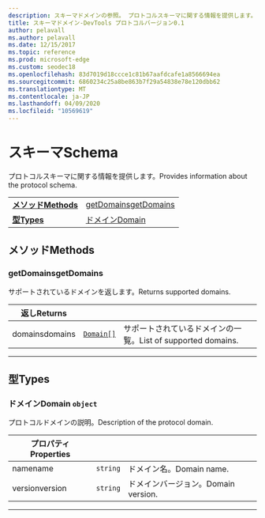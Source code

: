 ```yaml
---
description: スキーマドメインの参照。 プロトコルスキーマに関する情報を提供します。
title: スキーマドメイン-DevTools プロトコルバージョン0.1
author: pelavall
ms.author: pelavall
ms.date: 12/15/2017
ms.topic: reference
ms.prod: microsoft-edge
ms.custom: seodec18
ms.openlocfilehash: 83d7019d18ccce1c81b67aafdcafe1a8566694ea
ms.sourcegitcommit: 6860234c25a8be863b7f29a54838e78e120dbb62
ms.translationtype: MT
ms.contentlocale: ja-JP
ms.lasthandoff: 04/09/2020
ms.locfileid: "10569619"
---
```

# <span data-ttu-id="32d62-104">スキーマ</span><span class="sxs-lookup"><span data-stu-id="32d62-104">Schema</span></span>
<span data-ttu-id="32d62-105">プロトコルスキーマに関する情報を提供します。</span><span class="sxs-lookup"><span data-stu-id="32d62-105">Provides information about the protocol schema.</span></span>

| | |
|-|-|
| [**<span data-ttu-id="32d62-106">メソッド</span><span class="sxs-lookup"><span data-stu-id="32d62-106">Methods</span></span>**](#methods) | [<span data-ttu-id="32d62-107">getDomains</span><span class="sxs-lookup"><span data-stu-id="32d62-107">getDomains</span></span>](#getdomains) |
| [**<span data-ttu-id="32d62-108">型</span><span class="sxs-lookup"><span data-stu-id="32d62-108">Types</span></span>**](#types) | [<span data-ttu-id="32d62-109">ドメイン</span><span class="sxs-lookup"><span data-stu-id="32d62-109">Domain</span></span>](#domain) |
## <span data-ttu-id="32d62-110">メソッド</span><span class="sxs-lookup"><span data-stu-id="32d62-110">Methods</span></span>

### <span data-ttu-id="32d62-111">getDomains</span><span class="sxs-lookup"><span data-stu-id="32d62-111">getDomains</span></span>
<span data-ttu-id="32d62-112">サポートされているドメインを返します。</span><span class="sxs-lookup"><span data-stu-id="32d62-112">Returns supported domains.</span></span>

<table>
    <thead>
        <tr>
            <th><span data-ttu-id="32d62-113">返し</span><span class="sxs-lookup"><span data-stu-id="32d62-113">Returns</span></span></th>
            <th></th>
            <th></th>
        </tr>
    </thead>
    <tbody>
        <tr>
            <td><span data-ttu-id="32d62-114">domains</span><span class="sxs-lookup"><span data-stu-id="32d62-114">domains</span></span></td>
            <td><a href="#domain"><code class="flyout">Domain[]</code></a></td>
            <td><span data-ttu-id="32d62-115">サポートされているドメインの一覧。</span><span class="sxs-lookup"><span data-stu-id="32d62-115">List of supported domains.</span></span></td>
        </tr>
    </tbody>
</table>

---

## <span data-ttu-id="32d62-116">型</span><span class="sxs-lookup"><span data-stu-id="32d62-116">Types</span></span>

### <a name="domain"></a> <span data-ttu-id="32d62-117">ドメイン</span><span class="sxs-lookup"><span data-stu-id="32d62-117">Domain</span></span> `object`

<span data-ttu-id="32d62-118">プロトコルドメインの説明。</span><span class="sxs-lookup"><span data-stu-id="32d62-118">Description of the protocol domain.</span></span>

<table>
    <thead>
        <tr>
            <th><span data-ttu-id="32d62-119">プロパティ</span><span class="sxs-lookup"><span data-stu-id="32d62-119">Properties</span></span></th>
            <th></th>
            <th></th>
        </tr>
    </thead>
    <tbody>
        <tr>
            <td><span data-ttu-id="32d62-120">name</span><span class="sxs-lookup"><span data-stu-id="32d62-120">name</span></span></td>
            <td><code class="flyout">string</code></td>
            <td><span data-ttu-id="32d62-121">ドメイン名。</span><span class="sxs-lookup"><span data-stu-id="32d62-121">Domain name.</span></span></td>
        </tr>
        <tr>
            <td><span data-ttu-id="32d62-122">version</span><span class="sxs-lookup"><span data-stu-id="32d62-122">version</span></span></td>
            <td><code class="flyout">string</code></td>
            <td><span data-ttu-id="32d62-123">ドメインバージョン。</span><span class="sxs-lookup"><span data-stu-id="32d62-123">Domain version.</span></span></td>
        </tr>
    </tbody>
</table>

---
